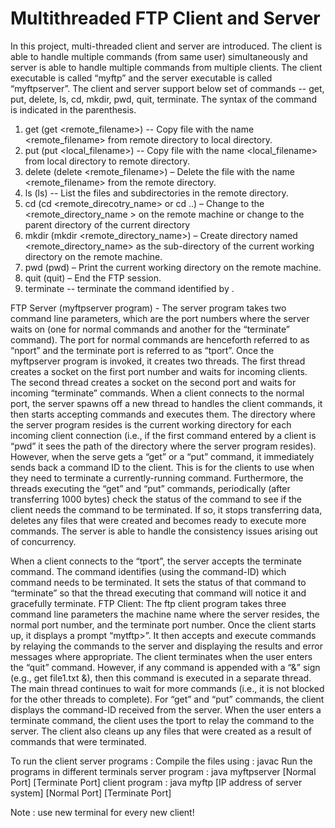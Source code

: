 # Multithreaded FTP Client and Server


In this project, multi-threaded client and server are introduced. The client is able to handle multiple commands  (from same user) simultaneously and server is able to handle multiple commands from multiple clients. The client executable is called “myftp” and the server executable is called “myftpserver”.
The client and server support below set of commands
     -- get, put, delete, ls, cd, mkdir, pwd, quit, terminate.
 The syntax of the command is indicated in the parenthesis.
 
1. get (get <remote_filename>) -- Copy file with the name <remote_filename> from remote directory to local directory. 
2. put (put <local_filename>) -- Copy file with the name <local_filename> from local directory to remote directory. 
3. delete (delete <remote_filename>) – Delete the file with the name <remote_filename> from the remote directory. 
4. ls (ls) -- List the files and subdirectories in the remote directory. 
5. cd (cd <remote_direcotry_name> or cd ..) – Change to the <remote_directory_name > on the remote machine or change to the parent directory of the current directory 
6. mkdir (mkdir <remote_directory_name>) – Create directory named <remote_directory_name> as the sub-directory of the current working directory on the remote machine. 
7. pwd (pwd) – Print the current working directory on the remote machine. 
8. quit (quit) – End the FTP session. 
9. terminate <commad-ID> -- terminate the command identified by <command-ID>.



 FTP Server (myftpserver program) - The server program takes two command line parameters, which are the port numbers where the server waits on (one for normal commands and another for the “terminate” command). The port for normal commands are henceforth referred to as “nport” and the terminate port is referred to as “tport”. Once the myftpserver program is invoked, it creates two threads. The first thread creates a socket on the first port number and waits for incoming clients. The second thread creates a socket on the second port and waits for incoming “terminate” commands. 
When a client connects to the normal port, the server spawns off a new thread to handles the client commands, it then starts accepting commands and executes them. The directory where the server program resides is the current working directory for each incoming client connection (i.e., if the first command entered by a client is “pwd” it sees the path of the directory where the server program resides).  
However, when the serve gets a “get” or a “put” command, it immediately sends back a command ID to the client. This is for the clients to use when they need to terminate a currently-running command. Furthermore, the threads executing the “get” and “put” commands, periodically (after transferring 1000 bytes) check the status of the command to see if the client needs the command to be terminated. If so, it stops transferring data, deletes any files that were created and becomes ready to execute more commands. The server is able to handle the consistency issues arising out of concurrency. 

When a client connects to the “tport”, the server accepts the terminate command. The command identifies (using the command-ID) which command needs to be terminated. It sets the status of that command to “terminate” so that the thread executing that command will notice it and gracefully terminate. 
FTP Client: The ftp client program takes three command line parameters the machine name where the server resides, the normal port number, and the terminate port number. Once the client starts up, it displays a prompt “mytftp>”. It then accepts and execute commands by relaying the commands to the server and displaying the results and error messages where appropriate. The client terminates when the user enters the “quit” command. 
However, if any command is appended with a “&” sign (e.g., get file1.txt &), then this command is  executed in a separate thread. The main thread continues to wait for more commands (i.e., it is not blocked for the other threads to complete). For “get” and “put” commands, the client displays the command-ID received from the server. When the user enters a terminate command, the client uses the tport to relay the command to the server. The client also cleans up any files that were created as a result of commands that were terminated.

To run the client server programs :
	Compile the files using : javac <filnename>
	Run the programs in different terminals 
	server program : java myftpserver [Normal Port] [Terminate Port]
	client program : java myftp [IP address of server system] [Normal Port] [Terminate Port]

Note : use new terminal for every new client!
